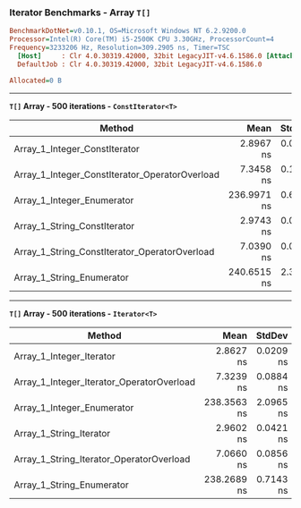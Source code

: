 ### Iterator Benchmarks - Array `T[]`

``` ini
BenchmarkDotNet=v0.10.1, OS=Microsoft Windows NT 6.2.9200.0
Processor=Intel(R) Core(TM) i5-2500K CPU 3.30GHz, ProcessorCount=4
Frequency=3233206 Hz, Resolution=309.2905 ns, Timer=TSC
  [Host]     : Clr 4.0.30319.42000, 32bit LegacyJIT-v4.6.1586.0 [AttachedDebugger]
  DefaultJob : Clr 4.0.30319.42000, 32bit LegacyJIT-v4.6.1586.0

Allocated=0 B  
```

---

**`T[]` Array - 500 iterations - `ConstIterator<T>`**

|                                         Method |        Mean |    StdDev |         Min |         Max |
|----------------------------------------------- |------------: |----------: |------------: |------------: |
|                  Array_1_Integer_ConstIterator |   2.8967 ns | 0.0285 ns |   2.8489 ns |   2.9564 ns |
| Array_1_Integer_ConstIterator_OperatorOverload |   7.3458 ns | 0.1203 ns |   7.1560 ns |   7.5107 ns |
|                     Array_1_Integer_Enumerator | 236.9971 ns | 0.6667 ns | 235.9646 ns | 238.0152 ns |
|                   Array_1_String_ConstIterator |   2.9743 ns | 0.0693 ns |   2.8927 ns |   3.0810 ns |
|  Array_1_String_ConstIterator_OperatorOverload |   7.0390 ns | 0.0834 ns |   6.9538 ns |   7.2065 ns |
|                      Array_1_String_Enumerator | 240.6515 ns | 2.3199 ns | 238.3766 ns | 247.0022 ns |

---

**`T[]` Array - 500 iterations - `Iterator<T>`**

|                                    Method |        Mean |    StdDev |         Min |         Max |
|------------------------------------------ |------------: |----------: |------------: |------------: |
|                  Array_1_Integer_Iterator |   2.8627 ns | 0.0209 ns |   2.8267 ns |   2.8989 ns |
| Array_1_Integer_Iterator_OperatorOverload |   7.3239 ns | 0.0884 ns |   7.2166 ns |   7.5228 ns |
|                Array_1_Integer_Enumerator | 238.3563 ns | 2.0965 ns | 236.1027 ns | 243.6517 ns |
|                   Array_1_String_Iterator |   2.9602 ns | 0.0421 ns |   2.8956 ns |   3.0257 ns |
|  Array_1_String_Iterator_OperatorOverload |   7.0660 ns | 0.0856 ns |   6.9327 ns |   7.2515 ns |
|                 Array_1_String_Enumerator | 238.2689 ns | 0.7143 ns | 237.2014 ns | 239.5407 ns |
